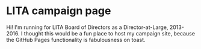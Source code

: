 LITA campaign page
==================
Hi! I'm running for LITA Board of Directors as a Director-at-Large, 2013-2016.  I thought this would be a fun place to host my campaign site, because the GitHub Pages functionality is fabulousness on toast.
